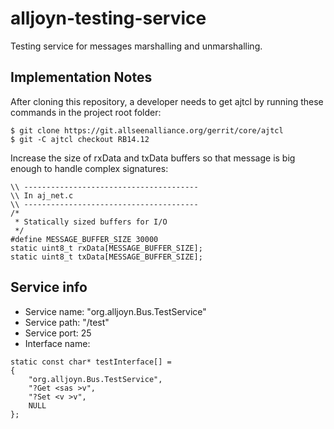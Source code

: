alljoyn-testing-service
======================

Testing service for messages marshalling and unmarshalling.

Implementation Notes
--------------------
After cloning this repository, a developer needs to get ajtcl by running these commands in the project root folder:

```
$ git clone https://git.allseenalliance.org/gerrit/core/ajtcl
$ git -C ajtcl checkout RB14.12
```

Increase the size of rxData and txData buffers so that message is big enough to handle complex signatures:

```
\\ ---------------------------------------
\\ In aj_net.c
\\ ---------------------------------------
/*
 * Statically sized buffers for I/O
 */
#define MESSAGE_BUFFER_SIZE 30000
static uint8_t rxData[MESSAGE_BUFFER_SIZE];
static uint8_t txData[MESSAGE_BUFFER_SIZE];
```

Service info
------------
* Service name: "org.alljoyn.Bus.TestService"
* Service path: "/test"
* Service port: 25
* Interface name:
```
static const char* testInterface[] = 
{
	"org.alljoyn.Bus.TestService",
	"?Get <sas >v",
	"?Set <v >v",
	NULL
};
```